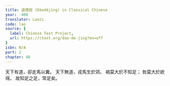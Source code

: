 ```yaml
---
title: 道德經 (Dàodéjīng) in Classical Chinese
year: -400
translator: Laozi
code: lao
source: {
  label: Chinese Text Project,
  url: https://ctext.org/dao-de-jing?en=off
}
isbn: N/A
part: 2
chapter: 46
---
```

天下有道，卻走馬以糞。
天下無道，戎馬生於郊。
禍莫大於不知足；
咎莫大於欲得。
故知足之足，常足矣。